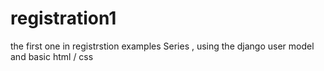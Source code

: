 # registration1
the first one in registrstion examples Series , using the  django user model and basic html / css 
